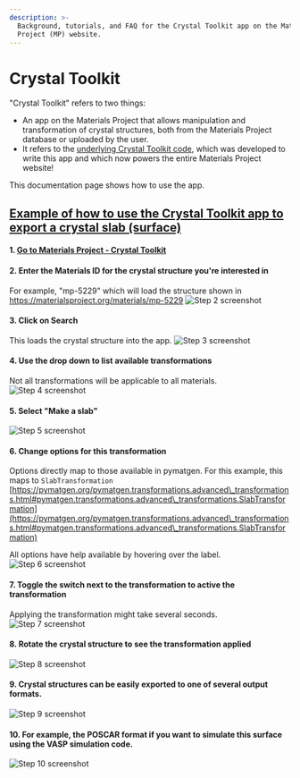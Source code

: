 ```yaml
---
description: >-
  Background, tutorials, and FAQ for the Crystal Toolkit app on the Materials
  Project (MP) website.
---
```


# Crystal Toolkit

"Crystal Toolkit" refers to two things:

* An app on the Materials Project that allows manipulation and transformation of crystal structures, both from the Materials Project database or uploaded by the user.
* It refers to the [underlying Crystal Toolkit code](https://docs.crystaltoolkit.org), which was developed to write this app and which now powers the entire Materials Project website!

This documentation page shows how to use the app.

## [Example of how to use the Crystal Toolkit app to export a crystal slab (surface)](https://app.tango.us/app/workflow/80c31346-a846-4e97-af5a-14ff05168d1d?utm\_source=markdown\&utm\_medium=markdown\&utm\_campaign=workflow%20export%20links)

#### 1. [Go to Materials Project - Crystal Toolkit](https://materialsproject.org/toolkit)

#### 2. Enter the Materials ID for the crystal structure you're interested in

For example, "mp-5229" which will load the structure shown in https://materialsproject.org/materials/mp-5229 ![Step 2 screenshot](https://images.tango.us/public/screenshot\_b2d44451-e4cc-4977-827a-bbfe1851273d.png?crop=focalpoint\&fit=crop\&fp-x=0.7101\&fp-y=0.4912\&fp-z=2.6652\&w=1200\&mark-w=0.2\&mark-pad=0\&mark64=aHR0cHM6Ly9pbWFnZXMudGFuZ28udXMvc3RhdGljL21hZGUtd2l0aC10YW5nby13YXRlcm1hcmsucG5n\&ar=2356%3A1712)

#### 3. Click on Search

This loads the crystal structure into the app. ![Step 3 screenshot](https://images.tango.us/public/screenshot\_57ccca19-185a-4c55-b35f-286c5bb1f248.png?crop=focalpoint\&fit=crop\&fp-x=0.8385\&fp-y=0.4912\&fp-z=2.8841\&w=1200\&mark-w=0.2\&mark-pad=0\&mark64=aHR0cHM6Ly9pbWFnZXMudGFuZ28udXMvc3RhdGljL21hZGUtd2l0aC10YW5nby13YXRlcm1hcmsucG5n\&ar=2356%3A1712)

#### 4. Use the drop down to list available transformations

Not all transformations will be applicable to all materials. ![Step 4 screenshot](https://images.tango.us/public/screenshot\_645e1d8d-fad3-4be4-91dc-95b30d00502a.png?crop=focalpoint\&fit=crop\&fp-x=0.3534\&fp-y=0.5035\&fp-z=1.2975\&w=1200\&mark-w=0.2\&mark-pad=0\&mark64=aHR0cHM6Ly9pbWFnZXMudGFuZ28udXMvc3RhdGljL21hZGUtd2l0aC10YW5nby13YXRlcm1hcmsucG5n\&ar=2356%3A1712)

#### 5. Select "Make a slab"

![Step 5 screenshot](https://images.tango.us/public/screenshot\_c103b4ce-dc43-4f32-bc66-8f90e8059542.png?crop=focalpoint\&fit=crop\&fp-x=0.3531\&fp-y=0.6268\&fp-z=1.2982\&w=1200\&mark-w=0.2\&mark-pad=0\&mark64=aHR0cHM6Ly9pbWFnZXMudGFuZ28udXMvc3RhdGljL21hZGUtd2l0aC10YW5nby13YXRlcm1hcmsucG5n\&ar=2356%3A1712)

#### 6. Change options for this transformation

Options directly map to those available in pymatgen. For this example, this maps to `SlabTransformation` [https://pymatgen.org/pymatgen.transformations.advanced\_transformations.html#pymatgen.transformations.advanced\_transformations.SlabTransformation](https://pymatgen.org/pymatgen.transformations.advanced\_transformations.html#pymatgen.transformations.advanced\_transformations.SlabTransformation)

All options have help available by hovering over the label. ![Step 6 screenshot](https://images.tango.us/public/screenshot\_050ccf93-5a30-403b-af80-f76c555f2a1d.png?crop=focalpoint\&fit=crop\&fp-x=0.1715\&fp-y=0.5093\&fp-z=2.7180\&w=1200\&mark-w=0.2\&mark-pad=0\&mark64=aHR0cHM6Ly9pbWFnZXMudGFuZ28udXMvc3RhdGljL21hZGUtd2l0aC10YW5nby13YXRlcm1hcmsucG5n\&ar=2356%3A1712)

#### 7. Toggle the switch next to the transformation to active the transformation

Applying the transformation might take several seconds. ![Step 7 screenshot](https://images.tango.us/public/screenshot\_93e0a9e2-6588-4cb9-8c5e-52b1c952cf6f.png?crop=focalpoint\&fit=crop\&fp-x=0.1520\&fp-y=0.2307\&fp-z=2.9568\&w=1200\&mark-w=0.2\&mark-pad=0\&mark64=aHR0cHM6Ly9pbWFnZXMudGFuZ28udXMvc3RhdGljL21hZGUtd2l0aC10YW5nby13YXRlcm1hcmsucG5n\&ar=2356%3A1712)

#### 8. Rotate the crystal structure to see the transformation applied

![Step 8 screenshot](https://images.tango.us/public/screenshot\_31ec8bc2-85e2-483a-9978-99ab843dc989.png?crop=focalpoint\&fit=crop\&fp-x=0.3531\&fp-y=0.2576\&fp-z=1.1077\&w=1200\&mark-w=0.2\&mark-pad=0\&mark64=aHR0cHM6Ly9pbWFnZXMudGFuZ28udXMvc3RhdGljL21hZGUtd2l0aC10YW5nby13YXRlcm1hcmsucG5n\&ar=2356%3A1712)

#### 9. Crystal structures can be easily exported to one of several output formats.

![Step 9 screenshot](https://images.tango.us/public/screenshot\_d61a1bb6-f3cf-4171-a506-116ef678a40e.png?crop=focalpoint\&fit=crop\&fp-x=0.5514\&fp-y=0.3172\&fp-z=2.8841\&w=1200\&mark-w=0.2\&mark-pad=0\&mark64=aHR0cHM6Ly9pbWFnZXMudGFuZ28udXMvc3RhdGljL21hZGUtd2l0aC10YW5nby13YXRlcm1hcmsucG5n\&ar=2356%3A1712)

#### 10. For example, the POSCAR format if you want to simulate this surface using the VASP simulation code.

![Step 10 screenshot](https://images.tango.us/public/screenshot\_c6230f19-6594-4818-9572-a2e7c964c837.png?crop=focalpoint\&fit=crop\&fp-x=0.4911\&fp-y=0.4509\&fp-z=2.1599\&w=1200\&mark-w=0.2\&mark-pad=0\&mark64=aHR0cHM6Ly9pbWFnZXMudGFuZ28udXMvc3RhdGljL21hZGUtd2l0aC10YW5nby13YXRlcm1hcmsucG5n\&ar=2356%3A1712)
